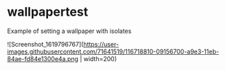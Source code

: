 
# wallpapertest

Example of setting a wallpaper with isolates

![Screenshot_1619796767](https://user-images.githubusercontent.com/71641519/116718810-09156700-a9e3-11eb-84ae-fd84e1300e4a.png | width=200)
